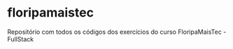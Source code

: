 # floripamaistec
Repositório com todos os códigos dos exercícios do curso FloripaMaisTec - FullStack
